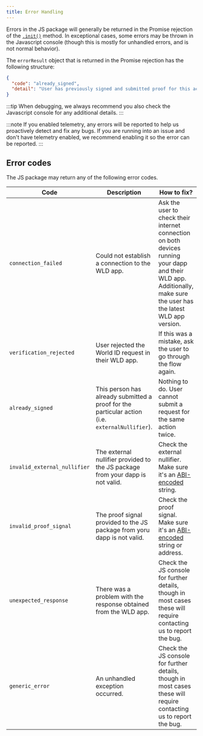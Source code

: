 ```yaml
---
title: Error Handling
---
```


Errors in the JS package will generally be returned in the Promise rejection of the [`.init()`](/docs/js/reference#init) method. In exceptional cases, some errors may be thrown in the Javascript console (though this is mostly for unhandled errors, and is not normal behavior).

The `errorResult` object that is returned in the Promise rejection has the following structure:

```json
{
  "code": "already_signed",
  "detail": "User has previously signed and submitted proof for this action."
}
```

:::tip
When debugging, we always recommend you also check the Javascript console for any additional details.
:::

:::note
If you enabled telemetry, any errors will be reported to help us proactively detect and fix any bugs. If you are running into an issue and don't have telemetry enabled, we recommend enabling it so the error can be reported.
:::

## Error codes

The JS package may return any of the following error codes.

<table>
  <thead>
    <tr>
      <th>Code</th>
      <th>Description</th>
      <th>How to fix?</th>
    </tr>
  </thead>
  <tbody>
    <tr>
      <td>
        <code>connection_failed</code>
      </td>
      <td>
       Could not establish a connection to the WLD app.
      </td>
      <td>
       Ask the user to check their internet connection on both devices running your dapp and their WLD app. Additionally, make sure the user has the latest WLD app version.
      </td>
    </tr>
    <tr>
      <td>
        <code>verification_rejected</code>
      </td>
      <td>
       User rejected the World ID request in their WLD app.
      </td>
      <td>
       If this was a mistake, ask the user to go through the flow again.
      </td>
    </tr>
    <tr>
      <td>
        <code>already_signed</code>
      </td>
      <td>
       This person has already submitted a proof for the particular action (i.e. <code>externalNullifier</code>).
      </td>
      <td>
       Nothing to do. User cannot submit a request for the same action twice.
      </td>
    </tr>
    <tr>
      <td>
        <code>invalid_external_nullifier</code>
      </td>
      <td>
       The external nullifier provided to the JS package from your dapp is not valid.
      </td>
      <td>
       Check the external nullifier. Make sure it's an <a href="/docs/js/reference#parameter-encoding">ABI-encoded</a> string.
      </td>
    </tr>
    <tr>
      <td>
        <code>invalid_proof_signal</code>
      </td>
      <td>
       The proof signal provided to the JS package from yoru dapp is not valid.
      </td>
      <td>
       Check the proof signal. Make sure it's an <a href="/docs/js/reference#parameter-encoding">ABI-encoded</a> string or address.
      </td>
    </tr>
    <tr>
      <td>
        <code>unexpected_response</code>
      </td>
      <td>
       There was a problem with the response obtained from the WLD app.
      </td>
      <td>
       Check the JS console for further details, though in most cases these will require contacting us to report the bug.
      </td>
    </tr>
    <tr>
      <td>
        <code>generic_error</code>
      </td>
      <td>
       An unhandled exception occurred.
      </td>
      <td>
       Check the JS console for further details, though in most cases these will require contacting us to report the bug.
      </td>
    </tr>
  </tbody>
</table>
